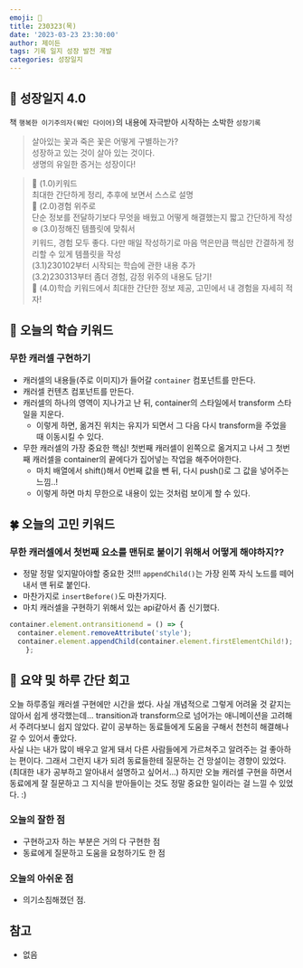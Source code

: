 ```yaml
---
emoji: 🌱
title: 230323(목)
date: '2023-03-23 23:30:00'
author: 제이든
tags: 기록 일지 성장 발전 개발
categories: 성장일지
---
```


## 🎄 성장일지 4.0

책 `행복한 이기주의자(웨인 다이어)`의 내용에 자극받아 시작하는 소박한 `성장기록`

> 살아있는 꽃과 죽은 꽃은 어떻게 구별하는가?<br/>
> 성장하고 있는 것이 살아 있는 것이다.<br/>
> 생명의 유일한 증거는 성장이다!

> 🌳 (1.0)키워드<br/>
> 최대한 간단하게 정리, 추후에 보면서 스스로 설명<br/>
> 🍉 (2.0)경험 위주로<br/>
> 단순 정보를 전달하기보다 무엇을 배웠고 어떻게 해결했는지 짧고 간단하게 작성<br/>
> ❄️ (3.0)정해진 템플릿에 맞춰서<br/>
> 키워드, 경험 모두 좋다. 다만 매일 작성하기로 마음 먹은만큼 핵심만 간결하게 정리할 수 있게 템플릿을 작성<br/>
> (3.1)230102부터 시작되는 학습에 관한 내용 추가<br/>
> (3.2)230313부터 좀더 경험, 감정 위주의 내용도 담기!<br/>
> 🌾 (4.0)학습 키워드에서 최대한 간단한 정보 제공, 고민에서 내 경험을 자세히 적자!<br/>

## 🔑 오늘의 학습 키워드

### 무한 캐러셀 구현하기

- 캐러셀의 내용들(주로 이미지)가 들어갈 `container` 컴포넌트를 만든다.
- 캐러셀 컨텐츠 컴포넌트를 만든다.
- 캐러셀의 하나의 영역이 지나가고 난 뒤, container의 스타일에서 transform 스타일을 지운다.
  - 이렇게 하면, 옮겨진 위치는 유지가 되면서 그 다음 다시 transform을 주었을 때 이동시킬 수 있다.
- 무한 캐러셀의 가장 중요한 핵심! 첫번째 캐러셀이 왼쪽으로 옮겨지고 나서 그 첫번째 캐러셀을 container의 끝에다가 집어넣는 작업을 해주어야한다.
  - 마치 배열에서 shift()해서 0번째 값을 뺀 뒤, 다시 push()로 그 값을 넣어주는 느낌..!
  - 이렇게 하면 마치 무한으로 내용이 있는 것처럼 보이게 할 수 있다.

## 🍀 오늘의 고민 키워드

### 무한 캐러셀에서 첫번째 요소를 맨뒤로 붙이기 위해서 어떻게 해야하지??

- 정말 정말 잊지말아야할 중요한 것!!! `appendChild()`는 가장 왼쪽 자식 노드를 떼어내서 맨 뒤로 붙인다.
- 마찬가지로 `insertBefore()`도 마찬가지다.
- 마치 캐러셀을 구현하기 위해서 있는 api같아서 좀 신기했다.

```ts
container.element.ontransitionend = () => {
  container.element.removeAttribute('style');
  container.element.appendChild(container.element.firstElementChild!);
    };
```

## 📝 요약 및 하루 간단 회고

오늘 하루종일 캐러셀 구현에만 시간을 썼다. 사실 개념적으로 그렇게 어려울 것 같지는 않아서 쉽게 생각했는데... transition과 transform으로 넘어가는 애니메이션을
고려해서 주려다보니 쉽지 않았다. 같이 공부하는 동료들에게 도움을 구해서 천천히 해결해나갈 수 있어서 좋았다.<br/>
사실 나는 내가 많이 배우고 알게 돼서 다른 사람들에게 가르쳐주고 알려주는 걸 좋아하는 편이다. 그래서 그런지 내가 되려 동료들한테 질문하는 건 망설이는 경향이 있었다.(최대한 내가 공부하고 알아내서 설명하고 싶어서...)
하지만 오늘 캐러셀 구현을 하면서 동료에게 잘 질문하고 그 지식을 받아들이는 것도 정말 중요한 일이라는 걸 느낄 수 있었다. :)

### 오늘의 잘한 점

- 구현하고자 하는 부분은 거의 다 구현한 점
- 동료에게 질문하고 도움을 요청하기도 한 점

### 오늘의 아쉬운 점

- 의기소침해졌던 점.

## 참고

- 없음

```toc

```
